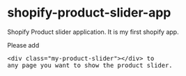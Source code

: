 # shopify-product-slider-app

Shopify Product slider application.
It is my first shopify app.

Please add <pre>&lt;div class="my-product-slider"&gt;&lt;/div&gt; to any page you want to show the product slider.